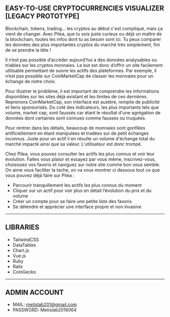 ## EASY-TO-USE CRYPTOCURRENCIES VISUALIZER [LEGACY PROTOTYPE]
Blockchain, tokens, trading... les cryptos au début c'est compliqué, mais ça vient de changer. Avec Pilea, que tu sois juste curieux ou déjà un maître de la blockchain, toutes les infos dont tu as besoin sont ici. Tu peux comparer les données des plus importantes cryptos du marché très simplement, fini de se prendre la tête !

Il n’est pas possible d’accéder aujourd’hui a des données analysables ou triables sur les cryptos monnaies. Le but est donc d’offrir un site facilement utilisable permettant de suivre les actifs des plateformes. Par exemple, il n’est pas possible sur CoinMarketCap de classer les monnaies pour un échange de notre choix.

Pour illustrer le problème, il est important de comprendre les informations disponibles sur les sites déjà existant et les limites de ces dernières. Reprenons CoinMarketCap, son interface est austère, remplie de publicité et liens sponsorisés. Du coté des indicateurs, les plus importants tels que volume, market cap, sont faussés car étant le résultat d'une agrégation de données dont certaines sont connues comme fausses ou truquées.

Pour rentrer dans les détails, beaucoup de monnaies sont gonflées artificiellement en étant manipulées et tradées sur de petit échanges inconnus. Juste pour un actif il en résulte un volume d'échange total du marché impacté ainsi que sa valeur. L'utilisateur est donc trompé.

Chez Pilea, vous pouvez consulter les actifs les plus connus et voir leur évolution. Faites vous plaisir et essayez par vous même, inscrivez-vous, choisissez vos favoris et naviguez sur notre site comme bon vous semble.
On aime vous faciliter la tache, on va vous montrer ci dessous tout ce que vous pouvez déjà faire sur Pilea :

- Parcourir tranquillement les actifs les plus connus du moment
- Cliquer sur un actif pour voir plus en détail l’évolution du prix et du volume
- Créer un compte pour se faire une petite liste des favoris
- Se détendre et apprécier une interface propre et non invasive

---

## LIBRARIES

- TailwindCSS
- DataTables
- Chart.js
- Vue.js
- Ruby
- Rails
- CoinGecko

---

## ADMIN ACCOUNT

- MAIL: metislab201@gmail.com
- PASSWORD: Metislab2016064
